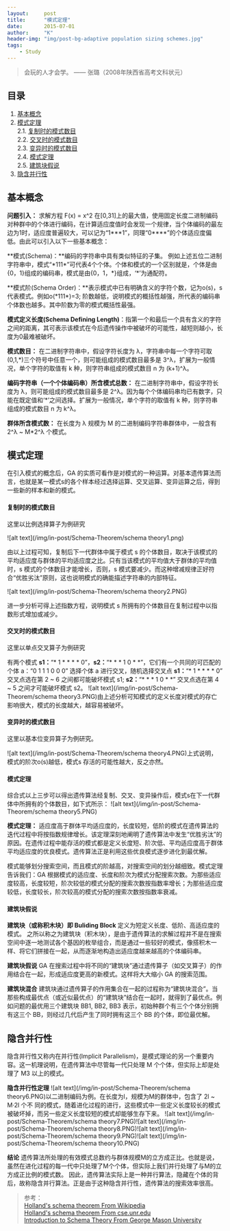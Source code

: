 ```yaml
---
layout:     post
title:      "模式定理"
date:       2015-07-01
author:     "K"
header-img: "img/post-bg-adaptive population sizing schemes.jpg"
tags:
    - Study
---
```



> 会玩的人才会学。  —— 张璐（2008年陕西省高考文科状元）


## 目录

1.  [基本概念](#section-1)
2.  [模式定理](#section-2)<br>
  2.1.  [复制时的模式数目](#section-3)<br>
  2.2.  [交叉时的模式数目](#section-4)<br>
  2.3.  [变异时的模式数目](#section-5)<br>
  2.4.  [模式定理](#section-6)<br>
  2.5.  [建筑块假说](#section-7)<br>
3.  [隐含并行性](#section-8)<br>


## 基本概念

**问题引入：**
求解方程 F(x) = x^2 在[0,31]上的最大值，使用固定长度二进制编码对种群中的个体进行编码，在计算适应度值时会发现一个规律，当个体编码的最左边为1时，适应度普遍较大，可以记为“1\*\*\*1”，同理“0\*\*\*\*”的个体适应度偏低。由此可以引入以下一些基本概念：

**模式(Schema)：**编码的字符串中具有类似特征的子集。
例如上述五位二进制字符串中，模式“\*111\*”可代表4个个体。个体和模式的一个区别就是，个体是由{0，1}组成的编码串，模式是由{0，1，*}组成，‘\*’为通配符。

**模式阶(Schema Order)：**表示模式中已有明确含义的字符个数，记为o(s)，s代表模式。例如o(\*111\*)=3;
阶数越低，说明模式的概括性越强，所代表的编码串个体数也越多。其中阶数为零的模式概括性最强。

**模式定义长度(Schema Defining Length)**：指第一个和最后一个具有含义的字符之间的距离，其可表示该模式在今后遗传操作中被破坏的可能性，越短则越小，长度为0最难被破坏。

**模式数目：**
在二进制字符串中，假设字符长度为 λ，字符串中每一个字符可取(0,1,*)三个符号中任意一个，则可能组成的模式数目最多是 3^λ，扩展为一般情况，单个字符的取值有 k 种，则字符串组成的模式数目 n 为 (k+1)^λ。

**编码字符串（一个个体编码串）所含模式总数：**
在二进制字符串中，假设字符长度为 λ，则可能组成的模式数目最多是 2^λ。因为每个个体编码串均已有数字，只能在既定值和‘*’之间选择。扩展为一般情况，单个字符的取值有 k 种，则字符串组成的模式数目 n 为 k^λ。

**群体所含模式数：**
在长度为 λ 规模为 M 的二进制编码字符串群体中，一般含有 2^λ ~ M*2^λ 个模式。

## 模式定理
在引入模式的概念后，GA 的实质可看作是对模式的一种运算。对基本遗传算法而言，也就是某一模式s的各个样本经过选择运算、交叉运算、变异运算之后，得到一些新的样本和新的模式。


#### 复制时的模式数目

这里以比例选择算子为例研究

![alt text](/img/in-post/Schema-Theorem/schema  theory1.png)

由以上过程可知，复制后下一代群体中属于模式 s 的个体数目，取决于该模式的平均适应度与群体的平均适应度之比。只有当该模式的平均值大于群体的平均值时，s 模式的个体数目才能增长，否则，s 模式要减少。而这种增减规律正好符合“优胜劣汰”原则，这也说明模式的确能描述字符串的内部特征。

![alt text](/img/in-post/Schema-Theorem/schema  theory2.PNG)

进一步分析可得上述指数方程，说明模式 s 所拥有的个体数目在复制过程中以指数形式增加或减少。

#### 交叉时的模式数目

这里以单点交叉算子为例研究

有两个模式 **s1：**“\* 1 \* \* \* \* 0”，**s2：**“\* \* \* 1 0 \* \*”，它们有一个共同的可匹配的个体 a：“0 1 1 1 0 0 0”
选择个体 a 进行交叉，随机选择交叉点
  **s1：**“\* 1 \* \* \* \* 0”  交叉点选在第 2 ~ 6 之间都可能破坏模式 s1;
  **s2：**“\* \* \* 1 0 \* \*”  交叉点选在第 4 ~ 5 之间才可能破坏模式 s2。
![alt text](/img/in-post/Schema-Theorem/schema  theory3.PNG)由上述分析可知模式的定义长度对模式的存亡影响很大，模式的长度越大，越容易被破坏。

#### 变异时的模式数目

这里以基本位变异算子为例研究。

![alt text](/img/in-post/Schema-Theorem/schema  theory4.PNG)上式说明，模式的阶次o(s)越低，模式s 存活的可能性越大，反之亦然。

#### 模式定理

综合式以上三步可以得出遗传算法经复制、交叉、变异操作后，模式s在下一代群体中所拥有的个体数目，如下式所示：
![alt text](/img/in-post/Schema-Theorem/schema  theory5.PNG)


**模式定理：**   适应度高于群体平均适应度的，长度较短，低阶的模式在遗传算法的迭代过程中将按指数规律增长。该定理深刻地阐明了遗传算法中发生“优胜劣汰”的原因。在遗传过程中能存活的模式都是定义长度短、阶次低、平均适应度高于群体平均适应度的优良模式。遗传算法正是利用这些优良模式逐步进化到最优解。


模式能够划分搜索空间，而且模式的阶越高，对搜索空间的划分越细致。模式定理告诉我们：GA 根据模式的适应度、长度和阶次为模式分配搜索次数。为那些适应度较高，长度较短，阶次较低的模式分配的搜索次数按指数率增长；为那些适应度较低，长度较长，阶次较高的模式分配的搜索次数按指数率衰减。

#### 建筑块假说

**建筑块（或称积木块）即 Buliding Block** 定义为短定义长度、低阶、高适应度的模式。
之所以称之为建筑块（积木块），是由于遗传算法的求解过程并不是在搜索空间中逐一地测试各个基因的枚举组合，而是通过一些较好的模式，像搭积木一样、将它们拼接在一起，从而逐渐地构造出适应度越来越高的个体编码串。

**建筑块假说**
GA 在搜索过程中将不同的“建筑块”通过遗传算子（如交叉算子）的作用结合在一起，形成适应度更高的新模式。这样将大大缩小 GA 的搜索范围。

**建筑块混合**
建筑块通过遗传算子的作用集合在一起的过程称为“建筑块混合”。当那些构成最优点（或近似最优点）的“建筑块”结合在一起时，就得到了最优点。例如问题的最优用三个建筑块 BB1, BB2, BB3 表示，初始种群个有三个个体分别拥有这三个 BB，则经过几代后产生了同时拥有这三个 BB 的个体，即位最优解。

## 隐含并行性
隐含并行性又称内在并行性(Implicit Parallelism)，是模式理论的另一个重要内容。这一机理说明，在遗传算法中尽管每一代只处理 M 个个体，但实际上却是处理了 M3 以上的模式。

**隐含并行性定理**
![alt text](/img/in-post/Schema-Theorem/schema  theory6.PNG)以二进制编码为例。在长度为l，规模为M的群体中，包含了 2l ~ M·2l 个不 
同的模式，随着进化过程的进行，这些模式中一些定义长度较长的模式被破坏掉，而另一些定义长度较短的模式却能够生存下来。
![alt text](/img/in-post/Schema-Theorem/schema  theory7.PNG)![alt text](/img/in-post/Schema-Theorem/schema  theory8.PNG)![alt text](/img/in-post/Schema-Theorem/schema  theory9.PNG)![alt text](/img/in-post/Schema-Theorem/schema  theory10.PNG)

**结论**
遗传算法所处理的有效模式总数约与群体规模M的立方成正比。也就是说，虽然在进化过程的每一代中只处理了M个个体，但实际上我们并行处理了与M的立方成正比例的模式数。
因此，遗传算法实际上是一种并行算法，隐藏在个体的背后，故称隐含并行算法。正是由于这种隐含并行性，遗传算法的搜索效率很高。

> 参考：<br>
> [Holland's schema theorem From Wikipedia](https://en.wikipedia.org/wiki/Holland%27s_schema_theorem) <br>
> [Holland's schema theorem From cse.unr.edu](http://www.cse.unr.edu/~sushil/class/gas/notes/GASchemaTheorem2.pdf) <br>
> [Introduction to Schema Theory From George Mason University](http://cs.gmu.edu/~eclab/papers/lecture-pres/schema.pdf) <br>
